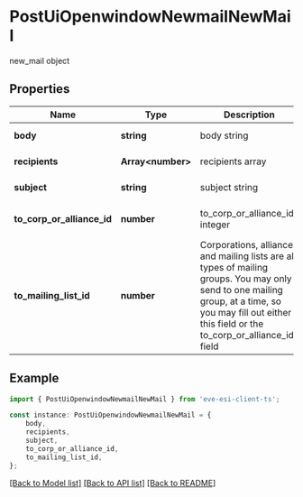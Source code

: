 # PostUiOpenwindowNewmailNewMail

new_mail object

## Properties

Name | Type | Description | Notes
------------ | ------------- | ------------- | -------------
**body** | **string** | body string | [default to undefined]
**recipients** | **Array&lt;number&gt;** | recipients array | [default to undefined]
**subject** | **string** | subject string | [default to undefined]
**to_corp_or_alliance_id** | **number** | to_corp_or_alliance_id integer | [optional] [default to undefined]
**to_mailing_list_id** | **number** | Corporations, alliances and mailing lists are all types of mailing groups. You may only send to one mailing group, at a time, so you may fill out either this field or the to_corp_or_alliance_ids field | [optional] [default to undefined]

## Example

```typescript
import { PostUiOpenwindowNewmailNewMail } from 'eve-esi-client-ts';

const instance: PostUiOpenwindowNewmailNewMail = {
    body,
    recipients,
    subject,
    to_corp_or_alliance_id,
    to_mailing_list_id,
};
```

[[Back to Model list]](../README.md#documentation-for-models) [[Back to API list]](../README.md#documentation-for-api-endpoints) [[Back to README]](../README.md)
